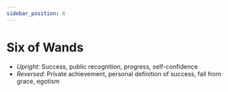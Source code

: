 ```yaml
---
sidebar_position: 6
---
```


# Six of Wands

- *Upright:* Success, public recognition, progress, self-confidence
- *Reversed:* Private achievement, personal definition of success, fall from grace, egotism